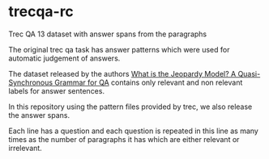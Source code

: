 # trecqa-rc
Trec QA 13 dataset with answer spans from the paragraphs

The original trec qa task has answer patterns which were used for automatic judgement of answers. 

The dataset released by the authors [What is the Jeopardy Model? A Quasi-Synchronous Grammar for QA](https://www.aclweb.org/anthology/D07-1003/) contains only relevant and non relevant labels for answer sentences. 

In this repository using the pattern files provided by trec, we also release the answer spans. 

Each line has a question and each question is repeated in this line as many times as the number of paragraphs it has which are either relevant or irrelevant.
